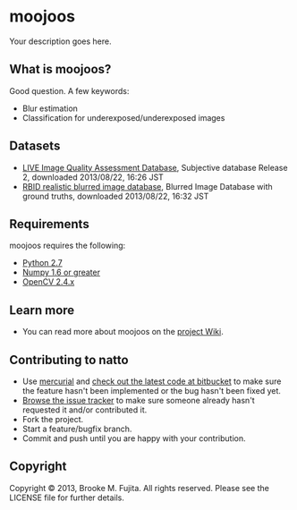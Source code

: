 # moojoos
Your description goes here.

## What is moojoos?
Good question. A few keywords:

-  Blur estimation
-  Classification for underexposed/underexposed images 

## Datasets

-  [LIVE Image Quality Assessment Database](http://live.ece.utexas.edu/research/quality/subjective.htm), Subjective database Release 2, downloaded 2013/08/22, 16:26 JST 
-  [RBID realistic blurred image database](http://www02.lps.ufrj.br/~eduardo/eduardo_oficial/ImageDatabase.htm), Blurred Image Database with ground truths, downloaded 2013/08/22, 16:32 JST

## Requirements
moojoos requires the following:

-  [Python 2.7](http://docs.python.org/release/2.7.5/)
-  [Numpy 1.6 or greater](http://www.scipy.org/scipylib/download.html)
-  [OpenCV 2.4.x](http://opencv.org/downloads.html)

## Learn more 
- You can read more about moojoos on the [project Wiki](https://bitbucket.org/buruzaemon/moojoos/wiki/Home).

## Contributing to natto
-  Use [mercurial](http://mercurial.selenic.com/) and [check out the latest code at bitbucket](https://bitbucket.org/buruzaemon/moojoos/src/) to make sure the feature hasn't been implemented or the bug hasn't been fixed yet.
-  [Browse the issue tracker](https://bitbucket.org/buruzaemon/moojoos/issues/) to make sure someone already hasn't requested it and/or contributed it.
-  Fork the project.
-  Start a feature/bugfix branch.
-  Commit and push until you are happy with your contribution.

## Copyright
Copyright &copy; 2013, Brooke M. Fujita. All rights reserved. Please see the LICENSE file for further details. 
